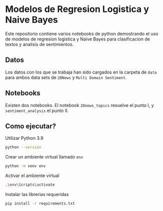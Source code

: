 # Modelos de Regresion Logistica y Naive Bayes

Este repositorio contiene varios notebooks de python demostrando el uso de modelos de regresion logistica y Naive Bayes para clasificacion de textos y analisis de sentimientos.

## Datos

Los datos con los que se trabaja han sido cargados en la carpeta de `data` para ambos data sets de `20News` y `Multi Domain Sentiment`.

## Notebooks

Existen dos notebooks. El notebook `20news_topics` resuelve el punto I, y `sentiment_analysis` el punto II.


## Como ejecutar?

Utilizar Python 3.9

```sh
python --version
```

Crear un ambiente virtual llamado `env`

```sh
python -m venv env
```

Activar el ambiente virtual

```sh
.\env\Scripts\activate
```

Instalar las librerias requeridas

```sh
pip install -r requirements.txt
```